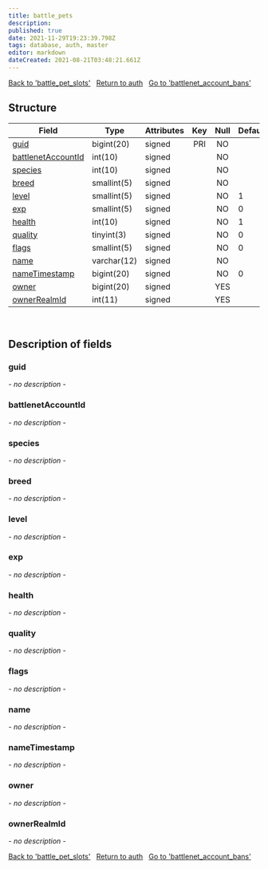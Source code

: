 ```yaml
---
title: battle_pets
description: 
published: true
date: 2021-11-29T19:23:39.798Z
tags: database, auth, master
editor: markdown
dateCreated: 2021-08-21T03:48:21.661Z
---
```


<a href="https://dev.trinitycore.info/en/database/master/auth/battle_pet_slots" class="mt-5 v-btn v-btn--depressed v-btn--flat v-btn--outlined theme--light v-size--default darkblue--text text--lighten-3"><span class="v-btn__content"><i aria-hidden="true" class="v-icon notranslate v-icon--left mdi mdi-arrow-left theme--light"></i><span>Back to 'battle_pet_slots'</span></span></a>&nbsp;&nbsp;&nbsp;<a href="https://dev.trinitycore.info/en/database/master/auth/home" class="mt-5 v-btn v-btn--depressed v-btn--flat v-btn--outlined theme--light v-size--default darkblue--text text--lighten-3"><span class="v-btn__content"><i aria-hidden="true" class="v-icon notranslate v-icon--left mdi mdi-home-outline theme--light"></i><span>Return to auth</span></span></a>&nbsp;&nbsp;&nbsp;<a href="https://dev.trinitycore.info/en/database/master/auth/battlenet_account_bans" class="mt-5 v-btn v-btn--depressed v-btn--flat v-btn--outlined theme--light v-size--default darkblue--text text--lighten-3"><span class="v-btn__content"><span>Go to 'battlenet_account_bans'</span><i aria-hidden="true" class="v-icon notranslate v-icon--right mdi mdi-arrow-right theme--light"></i></span></a>
## Structure

| Field | Type | Attributes | Key | Null | Default | Extra | Comment |
|---|---|---|:---:|:---:|---|---|---|
[guid](#guid) | bigint(20) | signed | PRI | NO |  |  |  |
[battlenetAccountId](#battlenetAccountId) | int(10) | signed |  | NO |  |  |  |
[species](#species) | int(10) | signed |  | NO |  |  |  |
[breed](#breed) | smallint(5) | signed |  | NO |  |  |  |
[level](#level) | smallint(5) | signed |  | NO | 1 |  |  |
[exp](#exp) | smallint(5) | signed |  | NO | 0 |  |  |
[health](#health) | int(10) | signed |  | NO | 1 |  |  |
[quality](#quality) | tinyint(3) | signed |  | NO | 0 |  |  |
[flags](#flags) | smallint(5) | signed |  | NO | 0 |  |  |
[name](#name) | varchar(12) | signed |  | NO |  |  |  |
[nameTimestamp](#nameTimestamp) | bigint(20) | signed |  | NO | 0 |  |  |
[owner](#owner) | bigint(20) | signed |  | YES |  |  |  |
[ownerRealmId](#ownerRealmId) | int(11) | signed |  | YES |  |  |  |

&nbsp;
## Description of fields

### guid   
*- no description -*
&nbsp;
    
### battlenetAccountId  
*- no description -*
&nbsp;

### species
*- no description -*
&nbsp;

### breed
*- no description -*
&nbsp;

### level
*- no description -*
&nbsp;

### exp
*- no description -*
&nbsp;

### health
*- no description -*
&nbsp;

### quality
*- no description -*
&nbsp;

### flags
*- no description -*
&nbsp;

### name
*- no description -*
&nbsp;

### nameTimestamp
*- no description -*
&nbsp;

### owner
*- no description -*
&nbsp;

### ownerRealmId
*- no description -*
&nbsp;

<a href="https://dev.trinitycore.info/en/database/master/auth/battle_pet_slots" class="mt-5 v-btn v-btn--depressed v-btn--flat v-btn--outlined theme--light v-size--default darkblue--text text--lighten-3"><span class="v-btn__content"><i aria-hidden="true" class="v-icon notranslate v-icon--left mdi mdi-arrow-left theme--light"></i><span>Back to 'battle_pet_slots'</span></span></a>&nbsp;&nbsp;&nbsp;<a href="https://dev.trinitycore.info/en/database/master/auth/home" class="mt-5 v-btn v-btn--depressed v-btn--flat v-btn--outlined theme--light v-size--default darkblue--text text--lighten-3"><span class="v-btn__content"><i aria-hidden="true" class="v-icon notranslate v-icon--left mdi mdi-home-outline theme--light"></i><span>Return to auth</span></span></a>&nbsp;&nbsp;&nbsp;<a href="https://dev.trinitycore.info/en/database/master/auth/battlenet_account_bans" class="mt-5 v-btn v-btn--depressed v-btn--flat v-btn--outlined theme--light v-size--default darkblue--text text--lighten-3"><span class="v-btn__content"><span>Go to 'battlenet_account_bans'</span><i aria-hidden="true" class="v-icon notranslate v-icon--right mdi mdi-arrow-right theme--light"></i></span></a>